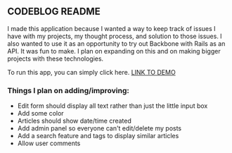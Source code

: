## CODEBLOG README

I made this application because I wanted a way to keep track of issues I have with my projects, my thought process, and solution to those issues. I also wanted to use it as an opportunity to try out Backbone with Rails as an API. It was fun to make. I plan on expanding on this and on making bigger projects with these technologies. 

To run this app, you can simply click here. [LINK TO DEMO](https://sheltered-tor-2624.herokuapp.com/)

### Things I plan on adding/improving:
* Edit form should display all text rather than just the little input box
* Add some color
* Articles should show date/time created
* Add admin panel so everyone can't edit/delete my posts
* Add a search feature and tags to display similar articles
* Allow user comments

